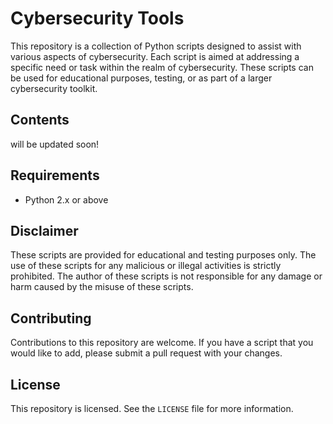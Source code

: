 # Cybersecurity Tools

This repository is a collection of Python scripts designed to assist with various aspects of cybersecurity. Each script is aimed at addressing a specific need or task within the realm of cybersecurity. These scripts can be used for educational purposes, testing, or as part of a larger cybersecurity toolkit.

## Contents

will be updated soon!

## Requirements

- Python 2.x or above

## Disclaimer

These scripts are provided for educational and testing purposes only. The use of these scripts for any malicious or illegal activities is strictly prohibited. The author of these scripts is not responsible for any damage or harm caused by the misuse of these scripts.

## Contributing

Contributions to this repository are welcome. If you have a script that you would like to add, please submit a pull request with your changes.

## License

This repository is licensed. See the `LICENSE` file for more information.
